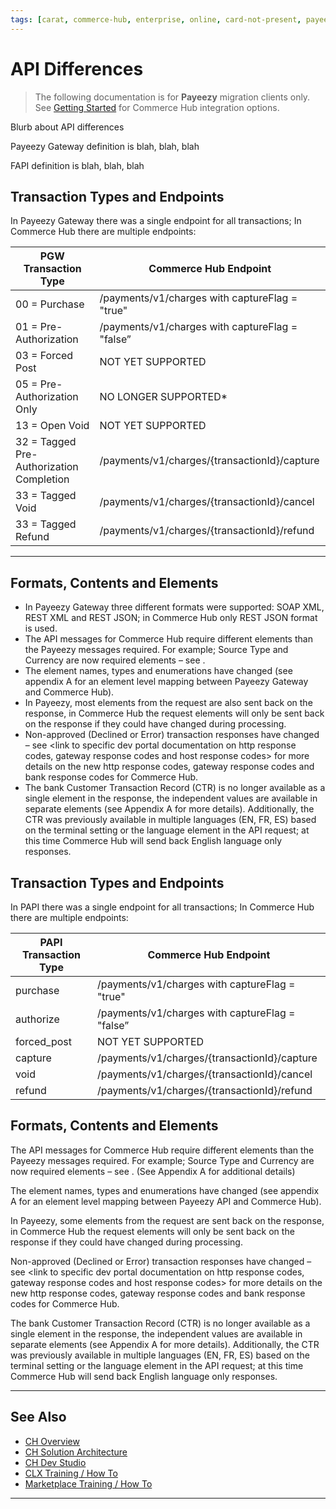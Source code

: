 ```yaml
---
tags: [carat, commerce-hub, enterprise, online, card-not-present, payeezy]
---
```


# API Differences

<!-- theme: danger -->
>  The following documentation is for **Payeezy** migration clients only. See [Getting Started](?path=docs/Getting-Started/Getting-Started-General.md) for Commerce Hub integration options.

Blurb about API differences

Payeezy Gateway definition is blah, blah, blah

FAPI definition is blah, blah, blah

<!--type: tab
titles: Payeezy Gateway Direct, First API
-->

## Transaction Types and Endpoints

In Payeezy Gateway there was a single endpoint for all transactions; In Commerce Hub there are multiple endpoints:

| PGW Transaction Type | Commerce Hub Endpoint | 
| -------- | ------------- |
| 00 = Purchase | /payments/v1/charges with captureFlag = "true" | 
|01 = Pre-Authorization  | /payments/v1/charges with captureFlag = "false”  | 
|03 = Forced Post   | NOT YET SUPPORTED  | 
|05 = Pre-Authorization Only   | NO LONGER SUPPORTED* | 
|13 = Open Void   | NOT YET SUPPORTED  | 
|32 = Tagged Pre-Authorization Completion   | /payments/v1/charges/{transactionId}/capture  | 
|33 = Tagged Void   | /payments/v1/charges/{transactionId}/cancel  | 
|33 = Tagged Refund   | /payments/v1/charges/{transactionId}/refund   | 

---

## Formats, Contents and Elements

- In Payeezy Gateway three different formats were supported: SOAP XML, REST XML and REST JSON; in Commerce Hub only REST JSON format is used. 
- The API messages for Commerce Hub require different elements than the Payeezy messages required.  For example; Source Type and Currency are now required elements – see <link to specific dev portal documentation on required elements here>.
- The element names, types and enumerations have changed (see appendix A for an element level mapping between Payeezy Gateway and Commerce Hub).
- In Payeezy, most elements from the request are also sent back on the response, in Commerce Hub the request elements will only be sent back on the response if they could have changed during processing.
- Non-approved (Declined or Error) transaction responses have changed – see <link to specific dev portal documentation on http response codes, gateway response codes and host response codes> for more details on the new http response codes, gateway response codes and bank response codes for Commerce Hub.
- The bank Customer Transaction Record (CTR) is no longer available as a single element in the response, the independent values are available in separate elements (see Appendix A for more details).  Additionally, the CTR was previously available in multiple languages (EN, FR, ES) based on the terminal setting or the language element in the API request; at this time Commerce Hub will send back English language only responses.

<!--
type: tab
-->

## Transaction Types and Endpoints

In PAPI there was a single endpoint for all transactions; In Commerce Hub there are multiple endpoints:

| PAPI Transaction Type | Commerce Hub Endpoint | 
| -------- | ------------- |
| purchase | /payments/v1/charges with captureFlag = "true" | 
|authorize | /payments/v1/charges with captureFlag = "false”  | 
|forced_post   | NOT YET SUPPORTED  | 
|capture   | /payments/v1/charges/{transactionId}/capture  | 
|void   | /payments/v1/charges/{transactionId}/cancel  | 
|refund  | /payments/v1/charges/{transactionId}/refund   | 

## Formats, Contents and Elements

The API messages for Commerce Hub require different elements than the Payeezy messages required.  For example; Source Type and Currency are now required elements – see <link to specific dev portal documentation on required elements here>. (See Appendix A for additional details)

The element names, types and enumerations have changed (see appendix A for an element level mapping between Payeezy API and Commerce Hub).

In Payeezy, some elements from the request are sent back on the response, in Commerce Hub the request elements will only be sent back on the response if they could have changed during processing.

Non-approved (Declined or Error) transaction responses have changed – see <link to specific dev portal documentation on http response codes, gateway response codes and host response codes> for more details on the new http response codes, gateway response codes and bank response codes for Commerce Hub.

The bank Customer Transaction Record (CTR) is no longer available as a single element in the response, the independent values are available in separate elements (see Appendix A for more details).  Additionally, the CTR was previously available in multiple languages (EN, FR, ES) based on the terminal setting or the language element in the API request; at this time Commerce Hub will send back English language only responses.

<!-- type: tab-end -->

---

## See Also

- [CH Overview](?path=docs/Resources/API-Documents/Payments_VAS/Verification.md)
- [CH Solution Architecture](?path=docs/Resources/API-Documents/Payments_VAS/Verification.md)
- [CH Dev Studio](?path=docs/Resources/API-Documents/Payments_VAS/Verification.md)
- [CLX Training / How To](?path=docs/Resources/API-Documents/Payments_VAS/Verification.md)
- [Marketplace Training / How To](?path=docs/Resources/API-Documents/Payments_VAS/Verification.md)


---
